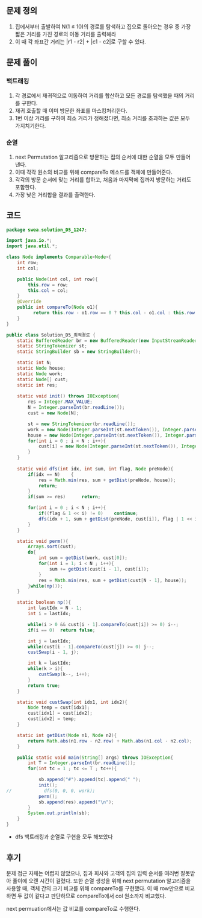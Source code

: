 ## 문제 정의

1. 집에서부터 출발하여 N(1 ≤ 10)의 경로를 탐색하고 집으로 돌아오는 경우 중 가장 짧은 거리를 가진 경로의 이동 거리를 출력해라
2. 이 때 각 좌표간 거리는 |r1 - r2| + |c1 - c2|로 구할 수 있다.

## 문제 풀이

### 백트래킹

1. 각 경로에서 재귀적으로 이동하여 거리를 합산하고 모든 경로를 탐색했을 때의 거리를 구한다.
2. 재귀 호출할 때 이미 방문한 좌표를 마스킹처리한다.
3. 1번 이상 거리를 구하여 최소 거리가 정해졌다면, 최소 거리를 초과하는 값은 모두 가지치기한다.

### 순열

1. next Permutation 알고리즘으로 방문하는 집의 순서에 대한 순열을 모두 만들어 낸다.
2. 이때 각각 원소의 비교를 위해 compareTo 메소드를 객체에 만들어준다.
3. 각각의 방문 순서에 맞는 거리를 합하고, 처음과 마지막에 집까지 방문하는 거리도 포함한다.
4. 가장 낮은 거리합을 결과를 출력한다.

## 코드

```java
package swea.solution_D5_1247;

import java.io.*;
import java.util.*;

class Node implements Comparable<Node>{
    int row;
    int col;

    public Node(int col, int row){
        this.row = row;
        this.col = col;
    }
    @Override
    public int compareTo(Node o1){
          return this.row - o1.row == 0 ? this.col - o1.col : this.row - o1.row;
    }
}

public class Solution_D5_최적경로 {
    static BufferedReader br = new BufferedReader(new InputStreamReader(System.in));
    static StringTokenizer st;
    static StringBuilder sb = new StringBuilder();

    static int N;
    static Node house;
    static Node work;
    static Node[] cust;
    static int res;
    
    static void init() throws IOException{
        res = Integer.MAX_VALUE;
        N = Integer.parseInt(br.readLine());
        cust = new Node[N];

        st = new StringTokenizer(br.readLine());
        work = new Node(Integer.parseInt(st.nextToken()), Integer.parseInt(st.nextToken()));
        house = new Node(Integer.parseInt(st.nextToken()), Integer.parseInt(st.nextToken()));
        for(int i = 0 ; i < N ; i++){
            cust[i] = new Node(Integer.parseInt(st.nextToken()), Integer.parseInt(st.nextToken()));
        }
    }
    
    static void dfs(int idx, int sum, int flag, Node preNode){
        if(idx == N)    {
            res = Math.min(res, sum + getDist(preNode, house));
            return;
        }
        if(sum >= res)      return;

        for(int i = 0 ; i < N ; i++){
            if((flag & 1 << i) != 0)    continue;
            dfs(idx + 1, sum + getDist(preNode, cust[i]), flag | 1 << i, cust[i]);
        }
    }

    static void perm(){
        Arrays.sort(cust);
        do{
            int sum = getDist(work, cust[0]);
            for(int i = 1; i < N ; i++){
                sum += getDist(cust[i - 1], cust[i]);
            }
            res = Math.min(res, sum + getDist(cust[N - 1], house));
        }while(np());
    }

    static boolean np(){
        int lastIdx = N - 1;
        int i = lastIdx;

        while(i > 0 && cust[i - 1].compareTo(cust[i]) >= 0) i--;
        if(i == 0)  return false;

        int j = lastIdx;
        while(cust[i - 1].compareTo(cust[j]) >= 0) j--;
        custSwap(i - 1, j);

        int k = lastIdx;
        while(k > i){
            custSwap(k--, i++);
        }
        return true;
    }

    static void custSwap(int idx1, int idx2){
        Node temp = cust[idx1];
        cust[idx1] = cust[idx2];
        cust[idx2] = temp;
    }

    static int getDist(Node n1, Node n2){
        return Math.abs(n1.row - n2.row) + Math.abs(n1.col - n2.col);
    }

    public static void main(String[] args) throws IOException{
        int T = Integer.parseInt(br.readLine());
        for(int tc = 1 ; tc <= T ; tc++){

            sb.append("#").append(tc).append(" ");
            init();
//            dfs(0, 0, 0, work);
            perm();
            sb.append(res).append("\n");
        }
        System.out.println(sb);
    }
}
```

- dfs 백트래킹과 순열로 구현을 모두 해보았다

## 후기

문제 접근 자체는 어렵지 않았으나, 집과 회사와 고객의 집의 입력 순서를 여러번 잘못받아 풀이에 오랜 시간이 걸렸다. 또한 순열 생성을 위해 next permutation 알고리즘을 사용할 때, 객체 간의 크기 비교를 위해 compareTo를 구현했다. 이 때 row만으로 비교하면 두 값이 같다고 판단하므로 compareTo에서 col 원소까지 비교했다.

next permuation에서는 값 비교를 compareTo로 수행한다.